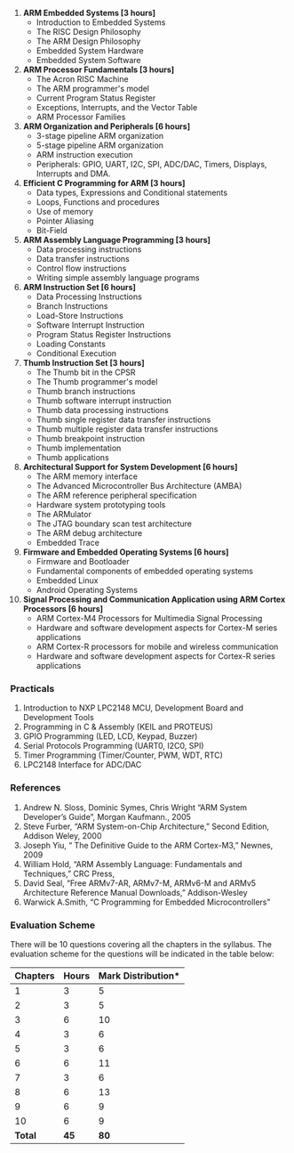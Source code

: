 1. **ARM Embedded Systems [3 hours]**
    * Introduction to Embedded Systems
    * The RISC Design Philosophy
    * The ARM Design Philosophy
    * Embedded System Hardware
    * Embedded System Software
2. **ARM Processor Fundamentals [3 hours]**
    * The Acron RISC Machine
    * The ARM programmer's model
    * Current Program Status Register
    * Exceptions, Interrupts, and the Vector Table
    * ARM Processor Families
3. **ARM Organization and Peripherals [6 hours]**
    * 3-stage pipeline ARM organization 
    * 5-stage pipeline ARM organization 
    * ARM instruction execution 
    * Peripherals: GPIO, UART, I2C, SPI, ADC/DAC, Timers, Displays, Interrupts and DMA.
4. **Efficient C Programming for ARM [3 hours]**
    * Data types, Expressions and Conditional statements 
    * Loops, Functions and procedures
    * Use of memory 
    * Pointer Aliasing
    * Bit-Field
5. **ARM Assembly Language Programming [3 hours]**
    * Data processing instructions 
    * Data transfer instructions 
    * Control flow instructions 
    * Writing simple assembly language programs
6. **ARM Instruction Set [6 hours]**
    * Data Processing Instructions
    * Branch Instructions
    * Load-Store Instructions
    * Software Interrupt Instruction
    * Program Status Register Instructions
    * Loading Constants
    * Conditional Execution
7. **Thumb Instruction Set [3 hours]**
    * The Thumb bit in the CPSR 
    * The Thumb programmer's model
    * Thumb branch instructions 
    * Thumb software interrupt instruction 
    * Thumb data processing instructions 
    * Thumb single register data transfer instructions 
    * Thumb multiple register data transfer instructions 
    * Thumb breakpoint instruction
    * Thumb implementation 
    * Thumb applications
8. **Architectural Support for System Development [6 hours]**
    * The ARM memory interface
    * The Advanced Microcontroller Bus Architecture (AMBA) 
    * The ARM reference peripheral specification
    * Hardware system prototyping tools 
    * The ARMulator 
    * The JTAG boundary scan test architecture 
    * The ARM debug architecture 
    * Embedded Trace
9. **Firmware and Embedded Operating Systems [6 hours]**
    * Firmware and Bootloader
    * Fundamental components of embedded operating systems
    * Embedded Linux
    * Android Operating Systems
10. **Signal Processing and Communication Application using ARM Cortex Processors [6 hours]**
    * ARM Cortex-M4 Processors for Multimedia Signal Processing
    * Hardware and software development aspects for Cortex-M series applications
    * ARM Cortex-R processors for mobile and wireless communication
    * Hardware and software development aspects for Cortex-R series applications

### Practicals

1. Introduction to NXP LPC2148 MCU, Development Board and Development Tools
2. Programming in C & Assembly (KEIL and PROTEUS)
3. GPIO Programming (LED, LCD, Keypad, Buzzer) 
4. Serial Protocols Programming (UART0, I2C0, SPI)
5. Timer Programming (Timer/Counter, PWM, WDT, RTC)
6. LPC2148 Interface for ADC/DAC 

### References

1. Andrew N. Sloss, Dominic Symes, Chris Wright &ldquo;ARM System Developer&rsquo;s Guide&rdquo;, Morgan Kaufmann., 2005
2. Steve Furber, &ldquo;ARM System-on-Chip Architecture,&rdquo; Second Edition, Addison Weley, 2000
3. Joseph Yiu, &ldquo; The Definitive Guide to the ARM Cortex-M3,&rdquo; Newnes, 2009
4. William Hold, &ldquo;ARM Assembly Language: Fundamentals and Techniques,&rdquo; CRC Press, 
5. David Seal, &ldquo;Free ARMv7-AR, ARMv7-M, ARMv6-M and ARMv5 Architecture Reference Manual Downloads,&rdquo; Addison-Wesley
6. Warwick A.Smith, &ldquo;C Programming for Embedded Microcontrollers&rdquo;

### Evaluation Scheme

There will be 10 questions covering all the chapters in the syllabus. The evaluation scheme for the questions will be indicated in the table below:

| Chapters  | Hours  | Mark Distribution\* |
| --------- | ------ | ------------------- |
| 1         | 3      | 5                   |
| 2         | 3      | 5                   |
| 3         | 6      | 10                  |
| 4         | 3      | 6                   |
| 5         | 3      | 6                   |
| 6         | 6      | 11                  |
| 7         | 3      | 6                   |
| 8         | 6      | 13                  |
| 9         | 6      | 9                   |
| 10        | 6      | 9                   |
| **Total** | **45** | **80**              |

